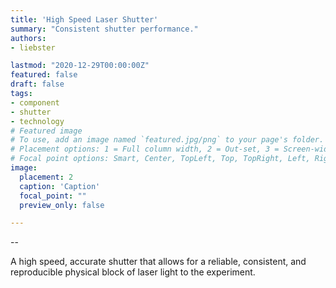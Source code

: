 ```yaml
---
title: 'High Speed Laser Shutter'
summary: "Consistent shutter performance."
authors:
- liebster

lastmod: "2020-12-29T00:00:00Z"
featured: false
draft: false
tags:
- component
- shutter
- technology
# Featured image
# To use, add an image named `featured.jpg/png` to your page's folder.
# Placement options: 1 = Full column width, 2 = Out-set, 3 = Screen-width
# Focal point options: Smart, Center, TopLeft, Top, TopRight, Left, Right, BottomLeft, Bottom, BottomRight
image:
  placement: 2
  caption: 'Caption'
  focal_point: ""
  preview_only: false

---
```


--

A high speed, accurate shutter that allows for a reliable, consistent, and reproducible physical block of laser light to the experiment.
